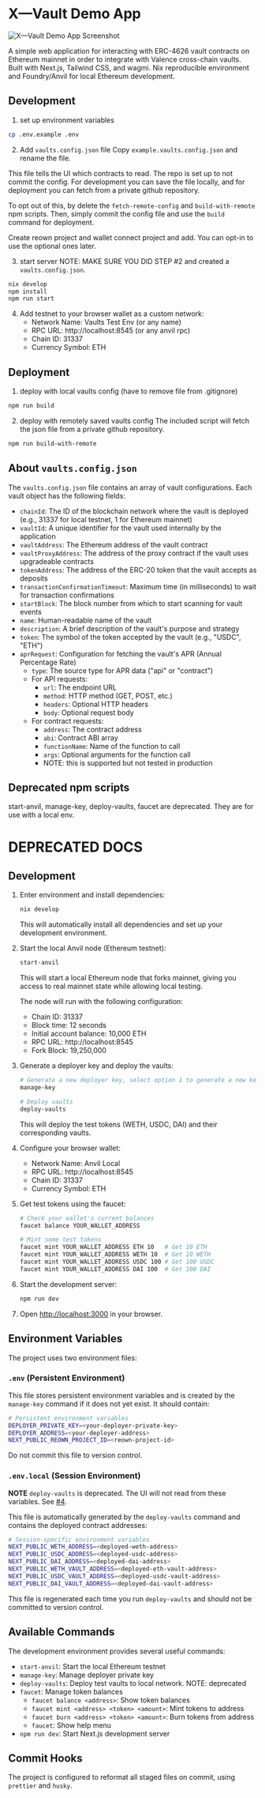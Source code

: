 # X—Vault Demo App

![X—Vault Demo App Screenshot](./readme_screenshot.png)

A simple web application for interacting with ERC-4626 vault contracts on Ethereum mainnet in order to integrate with Valence cross-chain vaults. Built with Next.js, Tailwind CSS, and wagmi. Nix reproducible environment and Foundry/Anvil for local Ethereum development.

## Development

1. set up environment variables

```bash
cp .env.example .env
```

2. Add `vaults.config.json` file
   Copy `example.vaults.config.json` and rename the file.

This file tells the UI which contracts to read. The repo is set up to not commit the config. For development you can save the file locally, and for deployment you can fetch from a private github repository.

To opt out of this, by delete the `fetch-remote-config` and `build-with-remote` npm scripts. Then, simply commit the config file and use the `build` command for deployment.

Create reown project and wallet connect project and add. You can opt-in to use the optional ones later.

3. start server
   NOTE: MAKE SURE YOU DID STEP #2 and created a `vaults.config.json`.

```bash
nix develop
npm install
npm run start
```

4. Add testnet to your browser wallet as a custom network:
   - Network Name: Vaults Test Env (or any name)
   - RPC URL: http://localhost:8545 (or any anvil rpc)
   - Chain ID: 31337
   - Currency Symbol: ETH

## Deployment

1. deploy with local vaults config (have to remove file from .gitignore)

```bash
npm run build
```

2. deploy with remotely saved vaults config
   The included script will fetch the json file from a private github repository.

```bash
npm run build-with-remote
```

## About `vaults.config.json`

The `vaults.config.json` file contains an array of vault configurations. Each vault object has the following fields:

- `chainId`: The ID of the blockchain network where the vault is deployed (e.g., 31337 for local testnet, 1 for Ethereum mainnet)
- `vaultId`: A unique identifier for the vault used internally by the application
- `vaultAddress`: The Ethereum address of the vault contract
- `vaultProxyAddress`: The address of the proxy contract if the vault uses upgradeable contracts
- `tokenAddress`: The address of the ERC-20 token that the vault accepts as deposits
- `transactionConfirmationTimeout`: Maximum time (in milliseconds) to wait for transaction confirmations
- `startBlock`: The block number from which to start scanning for vault events
- `name`: Human-readable name of the vault
- `description`: A brief description of the vault's purpose and strategy
- `token`: The symbol of the token accepted by the vault (e.g., "USDC", "ETH")
- `aprRequest`: Configuration for fetching the vault's APR (Annual Percentage Rate)
  - `type`: The source type for APR data ("api" or "contract")
  - For API requests:
    - `url`: The endpoint URL
    - `method`: HTTP method (GET, POST, etc.)
    - `headers`: Optional HTTP headers
    - `body`: Optional request body
  - For contract requests:
    - `address`: The contract address
    - `abi`: Contract ABI array
    - `functionName`: Name of the function to call
    - `args`: Optional arguments for the function call
    - NOTE: this is supported but not tested in production

## Deprecated npm scripts

start-anvil, manage-key, deploy-vaults, faucet are deprecated. They are for use with a local env.

# DEPRECATED DOCS

## Development

1. Enter environment and install dependencies:

   ```bash
   nix develop
   ```

   This will automatically install all dependencies and set up your development environment.

2. Start the local Anvil node (Ethereum testnet):

   ```bash
   start-anvil
   ```

   This will start a local Ethereum node that forks mainnet, giving you access to real mainnet state while allowing local testing.

   The node will run with the following configuration:

   - Chain ID: 31337
   - Block time: 12 seconds
   - Initial account balance: 10,000 ETH
   - RPC URL: http://localhost:8545
   - Fork Block: 19,250,000

3. Generate a deployer key and deploy the vaults:

   ```bash
   # Generate a new deployer key, select option 1 to generate a new key
   manage-key

   # Deploy vaults
   deploy-vaults
   ```

   This will deploy the test tokens (WETH, USDC, DAI) and their corresponding vaults.

4. Configure your browser wallet:

   - Network Name: Anvil Local
   - RPC URL: http://localhost:8545
   - Chain ID: 31337
   - Currency Symbol: ETH

5. Get test tokens using the faucet:

   ```bash
   # Check your wallet's current balances
   faucet balance YOUR_WALLET_ADDRESS

   # Mint some test tokens
   faucet mint YOUR_WALLET_ADDRESS ETH 10   # Get 10 ETH
   faucet mint YOUR_WALLET_ADDRESS WETH 10  # Get 10 WETH
   faucet mint YOUR_WALLET_ADDRESS USDC 100 # Get 100 USDC
   faucet mint YOUR_WALLET_ADDRESS DAI 100  # Get 100 DAI
   ```

6. Start the development server:

   ```bash
   npm run dev
   ```

7. Open [http://localhost:3000](http://localhost:3000) in your browser.

## Environment Variables

The project uses two environment files:

### `.env` (Persistent Environment)

This file stores persistent environment variables and is created by the `manage-key` command if it does not yet exist. It should contain:

```bash
# Persistent environment variables
DEPLOYER_PRIVATE_KEY=<your-deployer-private-key>
DEPLOYER_ADDRESS=<your-deployer-address>
NEXT_PUBLIC_REOWN_PROJECT_ID=<reown-project-id>
```

Do not commit this file to version control.

### `.env.local` (Session Environment)

**NOTE** `deploy-vaults` is deprecated. The UI will not read from these variables. See [#4](https://github.com/timewave-computer/x-vault-demo/issues/4).

This file is automatically generated by the `deploy-vaults` command and contains the deployed contract addresses:

```bash
# Session-specific environment variables
NEXT_PUBLIC_WETH_ADDRESS=<deployed-weth-address>
NEXT_PUBLIC_USDC_ADDRESS=<deployed-usdc-address>
NEXT_PUBLIC_DAI_ADDRESS=<deployed-dai-address>
NEXT_PUBLIC_WETH_VAULT_ADDRESS=<deployed-eth-vault-address>
NEXT_PUBLIC_USDC_VAULT_ADDRESS=<deployed-usdc-vault-address>
NEXT_PUBLIC_DAI_VAULT_ADDRESS=<deployed-dai-vault-address>
```

This file is regenerated each time you run `deploy-vaults` and should not be committed to version control.

## Available Commands

The development environment provides several useful commands:

- `start-anvil`: Start the local Ethereum testnet
- `manage-key`: Manage deployer private key
- `deploy-vaults`: Deploy test vaults to local network. NOTE: deprecated
- `faucet`: Manage token balances
  - `faucet balance <address>`: Show token balances
  - `faucet mint <address> <token> <amount>`: Mint tokens to address
  - `faucet burn <address> <token> <amount>`: Burn tokens from address
  - `faucet`: Show help menu
- `npm run dev`: Start Next.js development server

## Commit Hooks

The project is configured to reformat all staged files on commit, using `prettier` and `husky`.
